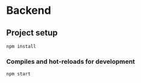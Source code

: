 # Backend

## Project setup
```
npm install
```

### Compiles and hot-reloads for development
```
npm start
```
